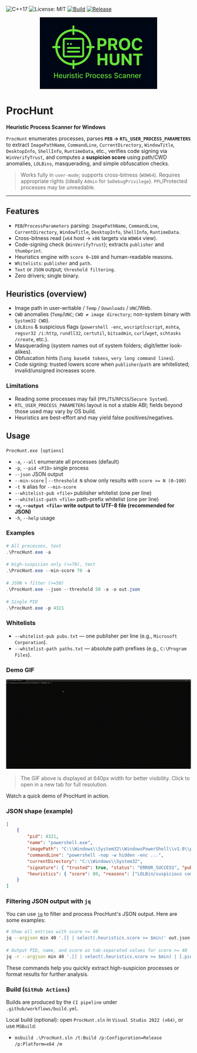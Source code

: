 ![C++17](https://img.shields.io/badge/C%2B%2B-17-00599C?logo=c%2B%2B&logoColor=white)
![License: MIT](https://img.shields.io/badge/License-MIT-yellow.svg)
[![Build](https://github.com/FreeDurok/ProcHunt/actions/workflows/build.yml/badge.svg)](https://github.com/FreeDurok/ProcHunt/actions/workflows/build.yml)
[![Release](https://img.shields.io/github/v/release/FreeDurok/ProcHunt?include_prereleases&sort=semver)](https://github.com/FreeDurok/ProcHunt/releases)

<p align="center">
    <img src=".github/assets/ProcHunt.png" alt="ProcHunt" width="320"/>
</p>

# ProcHunt
**Heuristic Process Scanner for Windows**

`ProcHunt` enumerates processes, parses **`PEB` → `RTL_USER_PROCESS_PARAMETERS`** to extract `ImagePathName`, `CommandLine`, `CurrentDirectory`, `WindowTitle`, `DesktopInfo`, `ShellInfo`, `RuntimeData`, etc., verifies code signing via `WinVerifyTrust`, and computes a **suspicion score** using path/CWD anomalies, `LOLBins`, masquerading, and simple obfuscation checks.

> Works fully in `user-mode`; supports cross-bitness (`WOW64`). Requires appropriate rights (ideally `Admin` for `SeDebugPrivilege`). `PPL`/Protected processes may be unreadable.

---

## Features
- `PEB`/`ProcessParameters` parsing: `ImagePathName`, `CommandLine`, `CurrentDirectory`, `WindowTitle`, `DesktopInfo`, `ShellInfo`, `RuntimeData`.
- Cross-bitness read (`x64` host → `x86` targets via `WOW64` view).
- Code-signing check (`WinVerifyTrust`); extracts `publisher` and `thumbprint`.
- Heuristics engine with `score 0–100` and human-readable reasons.
- `Whitelists`: `publisher` and `path`.
- `Text` or `JSON` output; `threshold filtering`.
- Zero drivers; single binary.

## Heuristics (overview)
- Image path in user-writable / `Temp` / `Downloads` / `UNC`/Web.
- `CWD` anomalies (`Temp`/`UNC`; `CWD ≠ image directory`; non-system binary with `System32 CWD`).
- `LOLBins` & suspicious flags (`powershell -enc`, `wscript`/`cscript`, `mshta`, `regsvr32 /i:http`, `rundll32`, `certutil`, `bitsadmin`, `curl`/`wget`, `schtasks /create`, etc.).
- Masquerading (system names out of system folders; digit/letter look-alikes).
- Obfuscation hints (`long base64 tokens`, `very long command lines`).
- Code signing: trusted lowers score when `publisher`/`path` are whitelisted; invalid/unsigned increases score.

### Limitations
- Reading some processes may fail (`PPL`/`TS`/`RPCSS`/`Secure System`).
- `RTL_USER_PROCESS_PARAMETERS` layout is not a stable ABI; fields beyond those used may vary by OS build.
- Heuristics are best-effort and may yield false positives/negatives.

## Usage

`ProcHunt.exe [options]`

- `-a`, `--all` enumerate all processes (default)
- `-p`, `--pid <PID>` single process
- `--json` JSON output
- `--min-score` | `--threshold N` show only results with `score >= N (0–100)`
- `-t N` alias for `--min-score`
- `--whitelist-pub <file>` publisher whitelist (one per line)
- `--whitelist-path <file>` path-prefix whitelist (one per line)
- **`-o`, `--output <file>` write output to UTF-8 file (recommended for JSON)**
- `-h`, `--help` usage

### Examples
```powershell
# All processes, text
.\ProcHunt.exe -a

# High-suspicion only (>=70), text
.\ProcHunt.exe --min-score 70 -a

# JSON + filter (>=50)
.\ProcHunt.exe --json --threshold 50 -a -o out.json

# Single PID
.\ProcHunt.exe -p 4321
```

### Whitelists
- `--whitelist-pub pubs.txt` — one publisher per line (e.g., `Microsoft Corporation`).
- `--whitelist-path paths.txt` — absolute path prefixes (e.g., `C:\Program Files`).

### Demo GIF

<p align="center">
    <img src=".github/assets/ProcHunt.gif" alt="ProcHunt Demo" width="640"/>
</p>

> The GIF above is displayed at 640px width for better visibility. Click to open in a new tab for full resolution.

Watch a quick demo of ProcHunt in action.

### JSON shape (example)

```json
[
    {
        "pid": 4321,
        "name": "powershell.exe",
        "imagePath": "C:\\Windows\\System32\\WindowsPowerShell\\v1.0\\powershell.exe",
        "commandLine": "powershell -nop -w hidden -enc ...",
        "currentDirectory": "C:\\Windows\\System32",
        "signature": { "trusted": true, "status": "ERROR_SUCCESS", "publisher": "Microsoft Corporation", "thumbprint": "..." },
        "heuristics": { "score": 80, "reasons": ["LOLBin/suspicious command line", "Obfuscated/encoded command line"] }
    }
]
```

### Filtering JSON output with `jq`

You can use [`jq`](https://stedolan.github.io/jq/) to filter and process ProcHunt's JSON output. Here are some examples:

```sh
# Show all entries with score >= 40
jq --argjson min 40 '.[] | select(.heuristics.score >= $min)' out.json

# Output PID, name, and score as tab-separated values for score >= 40
jq -r --argjson min 40 '.[] | select(.heuristics.score >= $min) | [.pid, .name, .heuristics.score] | @tsv' out.json
```

These commands help you quickly extract high-suspicion processes or format results for further analysis.


### Build (`GitHub Actions`)

Builds are produced by the `CI pipeline` under `.github/workflows/build.yml`.

Local build (optional): open `ProcHunt.sln` in `Visual Studio 2022 (x64)`, or use `MSBuild`:
- `msbuild .\ProcHunt.sln /t:Build /p:Configuration=Release /p:Platform=x64 /m`
